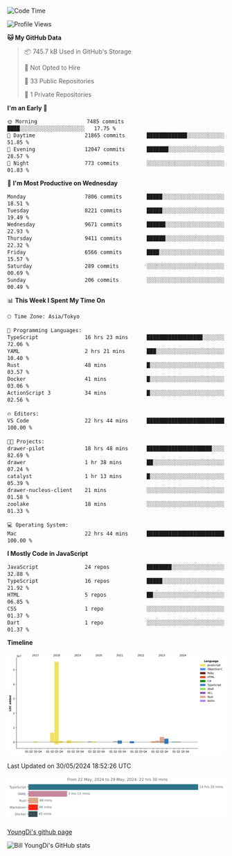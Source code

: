 <!--START_SECTION:waka-->
![Code Time](http://img.shields.io/badge/Code%20Time-718%20hrs%2050%20mins-blue)

![Profile Views](http://img.shields.io/badge/Profile%20Views-0-blue)

**🐱 My GitHub Data** 

> 📦 745.7 kB Used in GitHub's Storage 
 > 
> 🚫 Not Opted to Hire
 > 
> 📜 33 Public Repositories 
 > 
> 🔑 1 Private Repositories 
 > 
**I'm an Early 🐤** 

```text
🌞 Morning                7485 commits        ████░░░░░░░░░░░░░░░░░░░░░   17.75 % 
🌆 Daytime                21865 commits       █████████████░░░░░░░░░░░░   51.85 % 
🌃 Evening                12047 commits       ███████░░░░░░░░░░░░░░░░░░   28.57 % 
🌙 Night                  773 commits         ░░░░░░░░░░░░░░░░░░░░░░░░░   01.83 % 
```
📅 **I'm Most Productive on Wednesday** 

```text
Monday                   7806 commits        █████░░░░░░░░░░░░░░░░░░░░   18.51 % 
Tuesday                  8221 commits        █████░░░░░░░░░░░░░░░░░░░░   19.49 % 
Wednesday                9671 commits        ██████░░░░░░░░░░░░░░░░░░░   22.93 % 
Thursday                 9411 commits        ██████░░░░░░░░░░░░░░░░░░░   22.32 % 
Friday                   6566 commits        ████░░░░░░░░░░░░░░░░░░░░░   15.57 % 
Saturday                 289 commits         ░░░░░░░░░░░░░░░░░░░░░░░░░   00.69 % 
Sunday                   206 commits         ░░░░░░░░░░░░░░░░░░░░░░░░░   00.49 % 
```


📊 **This Week I Spent My Time On** 

```text
🕑︎ Time Zone: Asia/Tokyo

💬 Programming Languages: 
TypeScript               16 hrs 23 mins      ██████████████████░░░░░░░   72.06 % 
YAML                     2 hrs 21 mins       ███░░░░░░░░░░░░░░░░░░░░░░   10.40 % 
Rust                     48 mins             █░░░░░░░░░░░░░░░░░░░░░░░░   03.57 % 
Docker                   41 mins             █░░░░░░░░░░░░░░░░░░░░░░░░   03.06 % 
ActionScript 3           34 mins             █░░░░░░░░░░░░░░░░░░░░░░░░   02.56 % 

🔥 Editors: 
VS Code                  22 hrs 44 mins      █████████████████████████   100.00 % 

🐱‍💻 Projects: 
drawer-pilot             18 hrs 48 mins      █████████████████████░░░░   82.69 % 
drawer                   1 hr 38 mins        ██░░░░░░░░░░░░░░░░░░░░░░░   07.24 % 
catalyst                 1 hr 13 mins        █░░░░░░░░░░░░░░░░░░░░░░░░   05.39 % 
drawer-nucleus-client    21 mins             ░░░░░░░░░░░░░░░░░░░░░░░░░   01.58 % 
zoolake                  18 mins             ░░░░░░░░░░░░░░░░░░░░░░░░░   01.33 % 

💻 Operating System: 
Mac                      22 hrs 44 mins      █████████████████████████   100.00 % 
```

**I Mostly Code in JavaScript** 

```text
JavaScript               24 repos            ████████░░░░░░░░░░░░░░░░░   32.88 % 
TypeScript               16 repos            █████░░░░░░░░░░░░░░░░░░░░   21.92 % 
HTML                     5 repos             ██░░░░░░░░░░░░░░░░░░░░░░░   06.85 % 
CSS                      1 repo              ░░░░░░░░░░░░░░░░░░░░░░░░░   01.37 % 
Dart                     1 repo              ░░░░░░░░░░░░░░░░░░░░░░░░░   01.37 % 
```



**Timeline**

![Lines of Code chart](https://raw.githubusercontent.com/Youngdi/Youngdi/master/assets/bar_graph.png)


 Last Updated on 30/05/2024 18:52:26 UTC
<!--END_SECTION:waka-->

![wakatime](./images/stat.svg)

[YoungDi's github page](https://youngdi.github.io)

![Bill YoungDi's GitHub stats](https://github-readme-stats.vercel.app/api?username=youngdi&count_private=true&show_icons=true)
